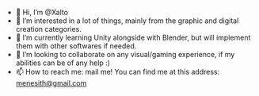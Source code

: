 - 👋 Hi, I’m @Xalto
- 👀 I’m interested in a lot of things, mainly from the graphic and digital creation categories.
- 🌱 I’m currently learning Unity alongside with Blender, but will implement them with other softwares if needed. 
- 💞️ I’m looking to collaborate on any visual/gaming experience, if my abilities can be of any help :)
- 📫 How to reach me: mail me! You can find me at this address: menesith@gmail.com

<!---
Xalto/Xalto is a ✨ special ✨ repository because its `README.md` (this file) appears on your GitHub profile.
You can click the Preview link to take a look at your changes.
--->

